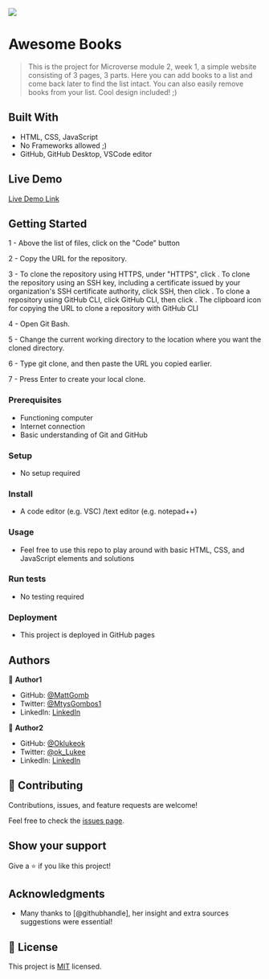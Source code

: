 ![](https://img.shields.io/badge/Microverse-blueviolet)

# Awesome Books 

> This is the project for Microverse module 2, week 1, a simple website consisting of 3 pages, 3 parts. 
Here you can add books to a list and come back later to find the list intact. You can also easily remove books from your list.
Cool design included! ;)


## Built With

- HTML, CSS, JavaScript
- No Frameworks allowed ;)
- GitHub, GitHub Desktop, VSCode editor

## Live Demo

[Live Demo Link](https://mattgomb.github.io/awesome-books/)


## Getting Started

1 - Above the list of files, click on the "Code" button

2 - Copy the URL for the repository.

3 - To clone the repository using HTTPS, under "HTTPS", click . To clone the repository using an SSH key, including a certificate issued by your organization's SSH certificate authority, click SSH, then click . To clone a repository using GitHub CLI, click GitHub CLI, then click . The clipboard icon for copying the URL to clone a repository with GitHub CLI

4 - Open Git Bash.

5 - Change the current working directory to the location where you want the cloned directory.

6 - Type git clone, and then paste the URL you copied earlier.

7 - Press Enter to create your local clone.


### Prerequisites

- Functioning computer
- Internet connection
- Basic understanding of Git and GitHub


### Setup

- No setup required


### Install

- A code editor (e.g. VSC) /text editor (e.g. notepad++) 


### Usage

- Feel free to use this repo to play around with basic HTML, CSS, and JavaScript elements and solutions


### Run tests

- No testing required


### Deployment

- This project is deployed in GitHub pages



## Authors

👤 **Author1**

- GitHub: [@MattGomb](https://github.com/MattGomb)
- Twitter: [@MtysGombos1](https://twitter.com/MtysGombos1)
- LinkedIn: [LinkedIn](https://linkedin.com/in/gombos-mátyás-28139771/)

👤 **Author2**

- GitHub: [@Oklukeok](https://github.com/Oklukeok)
- Twitter: [@ok_Lukee](https://twitter.com/ok_Lukee)
- LinkedIn: [LinkedIn](https://www.linkedin.com/in/lucas-bermudez-09113871/)

## 🤝 Contributing

Contributions, issues, and feature requests are welcome!

Feel free to check the [issues page](../../issues/).

## Show your support

Give a ⭐️ if you like this project!

## Acknowledgments

- Many thanks to [@githubhandle], her insight and extra sources suggestions were essential!

## 📝 License

This project is [MIT](./LICENSE) licensed.
